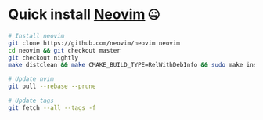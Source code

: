 # Quick install [Neovim](https://github.com/neovim/neovim/releases) :zipper_mouth_face:

```bash
# Install neovim
git clone https://github.com/neovim/neovim neovim
cd neovim && git checkout master
git checkout nightly
make distclean && make CMAKE_BUILD_TYPE=RelWithDebInfo && sudo make install

# Update nvim
git pull --rebase --prune

# Update tags
git fetch --all --tags -f
```
